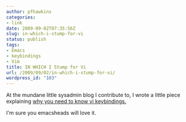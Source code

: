 ```yaml
---
author: pfhawkins
categories:
- link
date: 2009-09-02T07:35:56Z
slug: in-which-i-stump-for-vi
status: publish
tags:
- Emacs
- keybindings
- Vim
title: IN WHICH I Stump for Vi
url: /2009/09/02/in-which-i-stump-for-vi/
wordpress_id: "103"
---
```


At the mundane little sysadmin blog I contribute to, I wrote a little piece
explaining [why you need to know vi
keybindings.](http://ihopesolution.com/2009/08/emacs-vs-vi-keybindings/)

I'm sure you emacsheads will love it.

